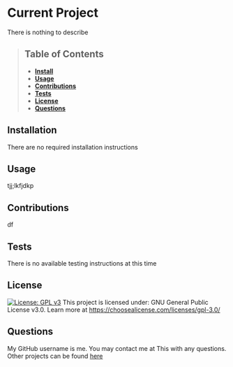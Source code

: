 
  # Current Project

  There is nothing to describe

  > ## Table of Contents
  > - **[Install](#installation)**
  > - **[Usage](#usage)**
  > - **[Contributions](#contributions)**
  > - **[Tests](#tests)**
  > - **[License](#license)**
  > - **[Questions](#Questions)**

  ## Installation
  There are no required installation instructions

  ## Usage
  tjj;lkfjdkp

  ## Contributions
  df

  ## Tests
  There is no available testing instructions at this time

  ## License
   [![License: GPL v3](https://img.shields.io/badge/License-GPLv3-blue.svg)](https://www.gnu.org/licenses/gpl-3.0) This project is licensed under: GNU General Public License v3.0. Learn more at https://choosealicense.com/licenses/gpl-3.0/

  ## Questions
  My GitHub username is me. You may contact me at This with any questions. Other projects can be found [here](https://github.com/me)
